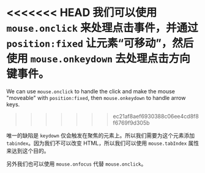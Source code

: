 
<<<<<<< HEAD
我们可以使用 `mouse.onclick` 来处理点击事件，并通过 `position:fixed` 让元素“可移动”，然后使用 `mouse.onkeydown` 去处理点击方向键事件。
=======
We can use `mouse.onclick` to handle the click and make the mouse "moveable" with `position:fixed`, then `mouse.onkeydown` to handle arrow keys.
>>>>>>> ec21af8aef6930388c06ee4cd8f8f6769f9d305b

唯一的缺陷是 `keydown` 仅会触发在聚焦的元素上。所以我们需要为这个元素添加 `tabindex`。因为我们不可以改变 HTML，所以我们可以使用 `mouse.tabIndex` 属性来达到这个目的。

另外我们也可以使用 `mouse.onfocus` 代替 `mouse.onclick`。
